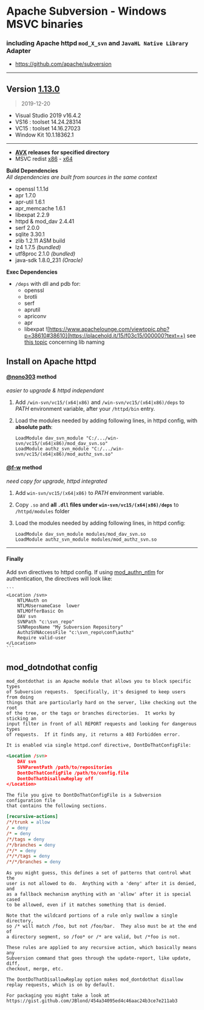 # Apache Subversion - Windows MSVC binaries #
### including Apache httpd `mod_X_svn` and `JavaHL Native Library` Adapter   
 - https://github.com/apache/subversion

----
## Version [1.13.0](https://github.com/apache/subversion/tree/1.13.0)
> 2019-12-20
- Visual Studio 2019 v16.4.2
- VS16 : toolset 14.24.28314
- VC15 : toolset 14.16.27023
- Window Kit 10.1.18362.1
----
- **[AVX](https://msdn.microsoft.com/fr-fr/library/jj620901.aspx) releases** __for specified directory__
- MSVC redist  [x86](https://aka.ms/vs/16/release/vc_redist.x86.exe) - [x64](https://aka.ms/vs/16/release/vc_redist.x64.exe)

**Build Dependencies**  
*All dependencies are built from sources in the same context*
 - openssl 1.1.1d
 - apr 1.7.0
 - apr-util 1.6.1
 - apr_memcache 1.6.1
 - libexpat 2.2.9
 - httpd & mod_dav 2.4.41
 - serf 2.0.0
 - sqlite 3.30.1
 - zlib 1.2.11 ASM build
 - lz4 1.7.5 *(bundled)*
 - utf8proc 2.1.0 *(bundled)*
 - java-sdk 1.8.0_231 *(Oracle)*

**Exec Dependencies**

- `/deps` with dll and pdb for:
  - openssl
  - brotli
  - serf
  - aprutil
  - apriconv
  - apr
  - libexpat ![https://www.apachelounge.com/viewtopic.php?p=38610#38610](https://placehold.it/15/f03c15/000000?text=+) see [this topic](https://www.apachelounge.com/viewtopic.php?p=38610#38610) concerning lib naming

## Install on Apache httpd  
#### [@nono303](https://github.com/nono303) method  
*easier to upgrade & httpd independant*  
1. Add `/win-svn/vc15/(x64|x86)` and `/win-svn/vc15/(x64|x86)/deps` to *PATH* environment variable, after your `/httpd/bin` entry.
2. Load the modules needed by adding following lines, in httpd config, with **absolute path**:

    ```
    LoadModule dav_svn_module "C:/.../win-svn/vc15/(x64|x86)/mod_dav_svn.so"
    LoadModule authz_svn_module "C:/.../win-svn/vc15/(x64|x86)/mod_authz_svn.so"
    ```

#### [@f-w](https://github.com/f-w]) method
*need copy for upgrade, httpd integrated*
1. Add `win-svn/vc15/(x64|x86)` to *PATH* environment variable.
2. Copy `.so` and **all `.dll` files under `win-svn/vc15/(x64|x86)/deps`** to `/httpd/modules` folder
3. Load the modules needed by adding following lines, in httpd config:

    ```
    LoadModule dav_svn_module modules/mod_dav_svn.so
    LoadModule authz_svn_module modules/mod_authz_svn.so
    ```

----
#### Finally 
Add svn directives to httpd config. 
If using [mod_authn_ntlm](https://github.com/TQsoft-GmbH/mod_authn_ntlm) for authentication, the directives will look like:

    ```
    <Location /svn>
        NTLMAuth on
        NTLMUsernameCase  lower
        NTLMOfferBasic On
        DAV svn
        SVNPath "c:\svn_repo"
        SVNReposName "My Subversion Repository"
        AuthzSVNAccessFile "c:\svn_repo\conf\authz"
        Require valid-user
    </Location>
    ```

## mod_dotndothat config
	mod_dontdothat is an Apache module that allows you to block specific types
	of Subversion requests.  Specifically, it's designed to keep users from doing
	things that are particularly hard on the server, like checking out the root
	of the tree, or the tags or branches directories.  It works by sticking an
	input filter in front of all REPORT requests and looking for dangerous types
	of requests.  If it finds any, it returns a 403 Forbidden error.
	
	It is enabled via single httpd.conf directive, DontDoThatConfigFile:
```xml
<Location /svn>
	DAV svn
	SVNParentPath /path/to/repositories
	DontDoThatConfigFile /path/to/config.file
	DontDoThatDisallowReplay off
</Location>
```
	The file you give to DontDoThatConfigFile is a Subversion configuration file
	that contains the following sections.

```ini
[recursive-actions]
/*/trunk = allow
/ = deny
/* = deny
/*/tags = deny
/*/branches = deny
/*/* = deny
/*/*/tags = deny
/*/*/branches = deny
```
	As you might guess, this defines a set of patterns that control what the
	user is not allowed to do.  Anything with a 'deny' after it is denied, and
	as a fallback mechanism anything with an 'allow' after it is special cased
	to be allowed, even if it matches something that is denied.
	
	Note that the wildcard portions of a rule only swallow a single directory,
	so /* will match /foo, but not /foo/bar.  They also must be at the end of
	a directory segment, so /foo* or /* are valid, but /*foo is not.
	
	These rules are applied to any recursive action, which basically means any
	Subversion command that goes through the update-report, like update, diff,
	checkout, merge, etc.
	
	The DontDoThatDisallowReplay option makes mod_dontdothat disallow
	replay requests, which is on by default.
	
	For packaging you might take a look at https://gist.github.com/JBlond/454a34095ed4c46aac24b3ce7e211ab3